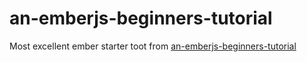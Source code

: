 # an-emberjs-beginners-tutorial

Most excellent ember starter toot from [an-emberjs-beginners-tutorial](http://www.williamhart.info/an-emberjs-beginners-tutorial/)
